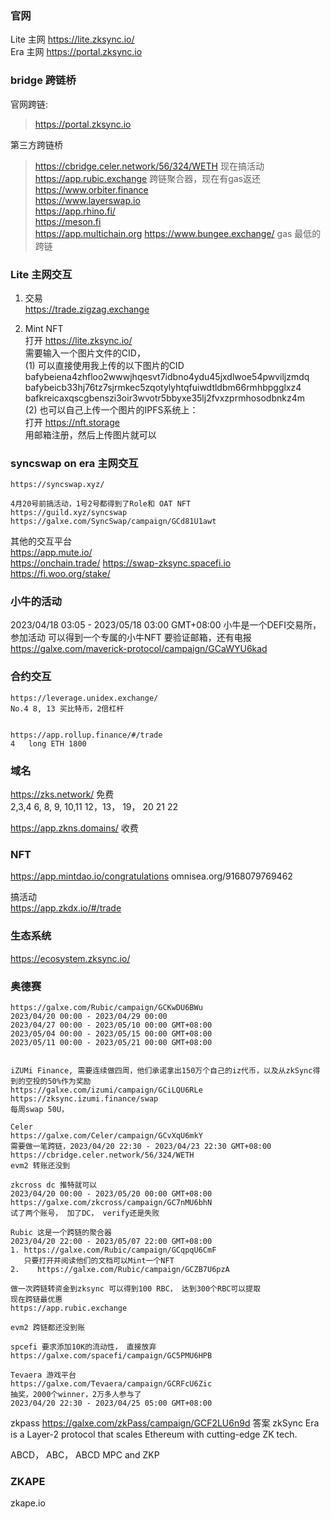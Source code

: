 ###  官网
Lite 主网 https://lite.zksync.io/  
Era 主网 https://portal.zksync.io  

### bridge 跨链桥

官网跨链:
> https://portal.zksync.io   

第三方跨链桥  
> https://cbridge.celer.network/56/324/WETH 现在搞活动  
>  https://app.rubic.exchange  跨链聚合器，现在有gas返还 
> https://www.orbiter.finance  
> https://www.layerswap.io  
> https://app.rhino.fi/  
> https://meson.fi  
> https://app.multichain.org
> https://www.bungee.exchange/ gas 最低的跨链   

### Lite 主网交互

1. 交易  
  https://trade.zigzag.exchange  

2. Mint NFT   
 打开 https://lite.zksync.io/   
 需要输入一个图片文件的CID，  
 (1) 可以直接使用我上传的以下图片的CID   
 bafybeiena4zhfloo2wwwjhqesvt7idbno4ydu45jxdlwoe54pwviljzmdq    
 bafybeicb33hj76tz7sjrmkec5zqotylyhtqfuiwdtldbm66rmhbpgglxz4  
 bafkreicaxqscgbenszi3oir3wvotr5bbyxe35lj2fvxzprmhosodbnkz4m  
 (2)  也可以自己上传一个图片的IPFS系统上：  
 打开 https://nft.storage  
 用邮箱注册，然后上传图片就可以  

### syncswap on era 主网交互
```
https://syncswap.xyz/  

4月20号前搞活动，1号2号都得到了Role和 OAT NFT
https://guild.xyz/syncswap 
https://galxe.com/SyncSwap/campaign/GCd81U1awt
```
 

其他的交互平台  
https://app.mute.io/  
https://onchain.trade/
https://swap-zksync.spacefi.io  
https://fi.woo.org/stake/
### 小牛的活动
2023/04/18 03:05 - 2023/05/18 03:00 GMT+08:00
小牛是一个DEFI交易所，参加活动 可以得到一个专属的小牛NFT 要验证邮箱，还有电报
https://galxe.com/maverick-protocol/campaign/GCaWYU6kad

### 合约交互
```
https://leverage.unidex.exchange/   
No.4 8, 13 买比特币，2倍杠杆 


https://app.rollup.finance/#/trade
4   long ETH 1800
```
### 域名 
https://zks.network/ 免费  
2,3,4 6, 8, 9, 10,11
12，13， 19， 20 21 22

https://app.zkns.domains/  收费  
### NFT
https://app.mintdao.io/congratulations
omnisea.org/9168079769462

搞活动   
https://app.zkdx.io/#/trade  

### 生态系统
https://ecosystem.zksync.io/    


### 奥德赛
```
https://galxe.com/Rubic/campaign/GCKwDU6BWu  
2023/04/20 00:00 - 2023/04/29 00:00 
2023/04/27 00:00 - 2023/05/10 00:00 GMT+08:00
2023/05/04 00:00 - 2023/05/15 00:00 GMT+08:00
2023/05/11 00:00 - 2023/05/21 00:00 GMT+08:00


iZUMi Finance, 需要连续做四周，他们承诺拿出150万个自己的iz代币，以及从zkSync得到的空投的50%作为奖励
https://galxe.com/izumi/campaign/GCiLQU6RLe
https://zksync.izumi.finance/swap
每周swap 50U，
```
```
Celer
https://galxe.com/Celer/campaign/GCvXqU6mkY
需要做一笔跨链，2023/04/20 22:30 - 2023/04/23 22:30 GMT+08:00
https://cbridge.celer.network/56/324/WETH
evm2 转账还没到
```
```
zkcross dc 推特就可以
2023/04/20 00:00 - 2023/05/20 00:00 GMT+08:00
https://galxe.com/zkcross/campaign/GC7nMU6bhN
试了两个账号， 加了DC， verify还是失败
```

```
Rubic 这是一个跨链的聚合器
2023/04/20 22:00 - 2023/05/07 22:00 GMT+08:00
1. https://galxe.com/Rubic/campaign/GCqpqU6CmF  
   只要打开并阅读他们的文档可以Mint一个NFT
2.    https://galxe.com/Rubic/campaign/GCZB7U6pzA

做一次跨链转资金到zksync 可以得到100 RBC， 达到300个RBC可以提取
现在跨链最优惠
https://app.rubic.exchange 

evm2 跨链都还没到账

```
```
spcefi 要求添加10K的流动性， 直接放弃
https://galxe.com/spacefi/campaign/GC5PMU6HPB
```
```
Tevaera 游戏平台
https://galxe.com/Tevaera/campaign/GCRFcU6Zic
抽奖，2000个winner，2万多人参与了
2023/04/20 22:30 - 2023/04/25 05:00 GMT+08:00

```
zkpass
https://galxe.com/zkPass/campaign/GCF2LU6n9d
答案
zkSync Era is a Layer-2 protocol that scales Ethereum with cutting-edge ZK tech. 

ABCD， ABC， ABCD
MPC and ZKP


### ZKAPE
zkape.io   



